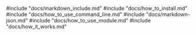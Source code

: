 #include "docs/markdown_include.md"
#include "docs/how_to_install.md"
#include "docs/how_to_use_command_line.md"
#include "docs/markdown-json.md"
#include "docs/how_to_use_module.md"
#include "docs/how_it_works.md"
